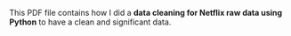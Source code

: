 This PDF file contains how I did a **data cleaning for Netflix raw data using Python** to have a clean and significant data.
